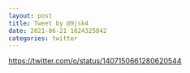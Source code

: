 ```yaml
--- 
layout: post 
title: Tweet by @9jsk4 
date: 2021-06-21 1624325842 
categories: twitter 
--- 
```

https://twitter.com/o/status/1407150661280620544